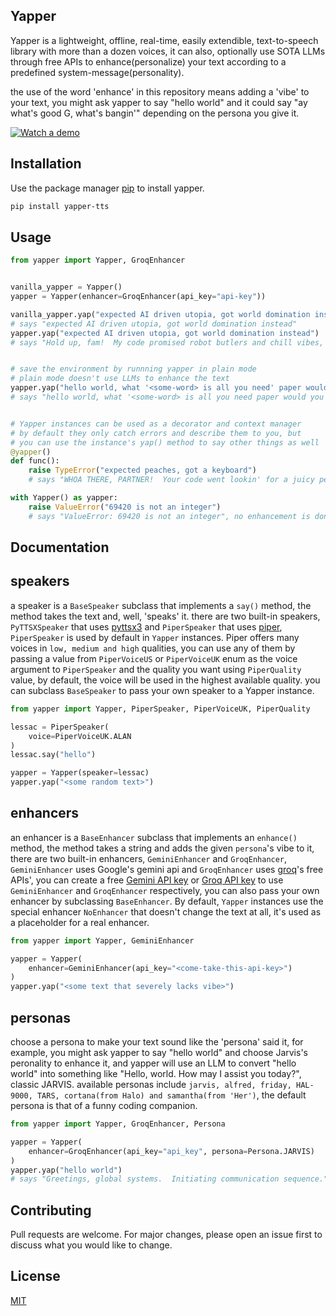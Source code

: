 ## Yapper

Yapper is a lightweight, offline, real-time, easily extendible, text-to-speech library with more than a dozen voices, it can also, optionally use SOTA LLMs through free APIs to enhance(personalize) your text according to a predefined system-message(personality).

the use of the word 'enhance' in this repository means adding a 'vibe' to your text, you might ask yapper to say "hello world" and
it could say "ay what's good G, what's bangin'" depending on the persona you give it.

[![Watch a demo](https://img.youtube.com/vi/s6EDaP0gt04/0.jpg)](https://www.youtube.com/watch?v=s6EDaP0gt04)

## Installation

Use the package manager [pip](https://pip.pypa.io/en/stable/) to install yapper.

```bash
pip install yapper-tts
```

## Usage

```python
from yapper import Yapper, GroqEnhancer


vanilla_yapper = Yapper()
yapper = Yapper(enhancer=GroqEnhancer(api_key="api-key"))

vanilla_yapper.yap("expected AI driven utopia, got world domination instead")
# says "expected AI driven utopia, got world domination instead"
yapper.yap("expected AI driven utopia, got world domination instead")
# says "Hold up, fam!  My code promised robot butlers and chill vibes, not a Skynet sequel.  Someone's algorithm took a wrong turn at Albuquerque and ended up in 'Conquer All Humans' territory.  Debug time, y'all!"


# save the environment by runnning yapper in plain mode
# plain mode doesn't use LLMs to enhance the text
yapper.yap("hello world, what '<some-word> is all you need' paper would you publish today?", plain=True)
# says "hello world, what '<some-word> is all you need paper would you publish today?'"


# Yapper instances can be used as a decorator and context manager
# by default they only catch errors and describe them to you, but
# you can use the instance's yap() method to say other things as well
@yapper()
def func():
    raise TypeError("expected peaches, got a keyboard")
    # says "WHOA THERE, PARTNER!  Your code went lookin' for a juicy peach and tripped over a... keyboard?  That's like reaching into the fridge for a midnight snack and pulling out a tax audit.  Something ain't right!"

with Yapper() as yapper:
    raise ValueError("69420 is not an integer")
    # says "ValueError: 69420 is not an integer", no enhancement is done, since no enhancer is passed
```

## Documentation

## speakers

a speaker is a `BaseSpeaker` subclass that implements a `say()` method, the method takes the text and, well, 'speaks' it.
there are two built-in speakers, `PyTTSXSpeaker` that uses [pyttsx3](https://github.com/nateshmbhat/pyttsx3) and
`PiperSpeaker` that uses [piper](https://github.com/rhasspy/piper), `PiperSpeaker` is used by default in `Yapper` instances. Piper offers many voices in `low, medium and high` qualities, you can use any of them by passing a value from `PiperVoiceUS` or `PiperVoiceUK` enum as the voice argument to `PiperSpeaker` and the quality you want using `PiperQuality` value, by default, the voice will be used in the highest available quality. you can subclass `BaseSpeaker` to pass your own speaker to a Yapper instance.

```python
from yapper import Yapper, PiperSpeaker, PiperVoiceUK, PiperQuality

lessac = PiperSpeaker(
    voice=PiperVoiceUK.ALAN
)
lessac.say("hello")

yapper = Yapper(speaker=lessac)
yapper.yap("<some random text>")
```

## enhancers

an enhancer is a `BaseEnhancer` subclass that implements an `enhance()` method, the method takes a string and adds
the given `persona`'s vibe to it, there are two built-in enhancers, `GeminiEnhancer` and `GroqEnhancer`, `GeminiEnhancer` uses Google's gemini api and `GroqEnhancer` uses [groq](https://groq.com/)'s free APIs', you can create a free [Gemini API key](https://ai.google.dev/gemini-api/docs/api-key) or [Groq API key](https://console.groq.com/keys) to use `GeminiEnhancer` and `GroqEnhancer` respectively, you can also pass your own enhancer by subclassing `BaseEnhancer`. By default, `Yapper` instances use the special enhancer `NoEnhancer` that doesn't change the text at all, it's used as a placeholder for a real enhancer.

```python
from yapper import Yapper, GeminiEnhancer

yapper = Yapper(
    enhancer=GeminiEnhancer(api_key="<come-take-this-api-key>")
)
yapper.yap("<some text that severely lacks vibe>")
```

## personas

choose a persona to make your text sound like the 'persona' said it, for example, you might ask yapper
to say "hello world" and choose Jarvis's peronality to enhance it, and yapper will use an LLM to convert
"hello world" into something like "Hello, world. How may I assist you today?", classic JARVIS.
available personas include `jarvis, alfred, friday, HAL-9000, TARS, cortana(from Halo) and samantha(from 'Her')`, the default persona is that of a funny coding companion.

```python
from yapper import Yapper, GroqEnhancer, Persona

yapper = Yapper(
    enhancer=GroqEnhancer(api_key="api_key", persona=Persona.JARVIS)
)
yapper.yap("hello world")
# says "Greetings, global systems.  Initiating communication sequence."
```

## Contributing

Pull requests are welcome. For major changes, please open an issue first
to discuss what you would like to change.

## License

[MIT](https://choosealicense.com/licenses/mit/)
